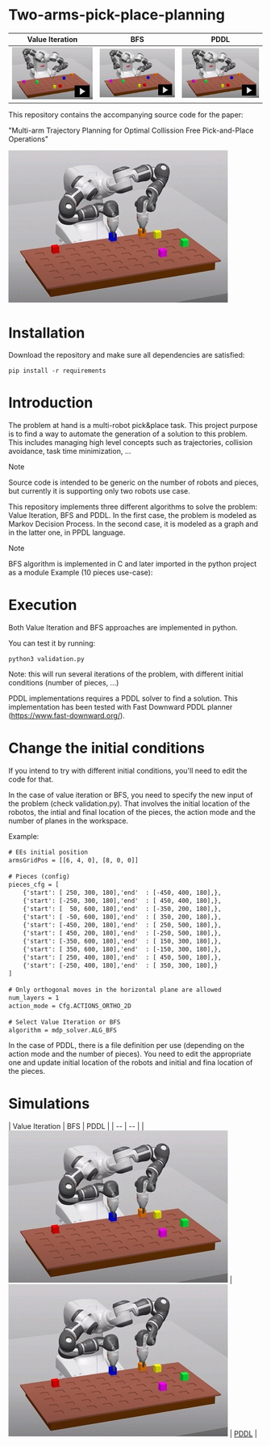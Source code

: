 # Two-arms-pick-place-planning

| Value Iteration | BFS | PDDL |
|-----------------|-----|------|
| [![Value Iteration](images/thumb.jpg)](https://youtu.be/cXEfuw8WPqA) | [![Value Iteration](images/thumb.jpg)](https://youtu.be/2T0z_3_9az8) | [![PDDL](images/thumb.jpg)](https://www.youtube.com/watch?v=vV5W80SKIOo) |

This repository contains the accompanying source code for the paper:

"Multi-arm Trajectory Planning for Optimal Collission Free Pick-and-Place Operations"

![Robot setup picture missing](images/setup2.jpg)

# Installation
Download the repository and make sure all dependencies are satisfied:

    pip install -r requirements

# Introduction
The problem at hand is a multi-robot pick&place task. This project purpose is to find a way to automate the generation of a solution to this problem.
This includes managing high level concepts such as trajectories, collision avoidance, task time minimization, ...

> [!NOTE]  
> Source code is intended to be generic on the number of robots and pieces, but currently it is supporting only two robots use case.

This repository implements three different algorithms to solve the problem: Value Iteration, BFS and PDDL. In the first case, the problem is modeled as Markov Decision Process. In the second case, it is modeled as a graph and in the latter one, in PPDL language.

> [!NOTE]  
> BFS algorithm is implemented in C and later imported in the python project as a module
Example (10 pieces use-case):

# Execution
Both Value Iteration and BFS approaches are implemented in python.

You can test it by running:

    python3 validation.py

Note: this will run several iterations of the problem, with different initial conditions (number of pieces, ...)

PDDL implementations requires a PDDL solver to find a solution. This implementation has been tested with Fast Downward PDDL planner (https://www.fast-downward.org/).

# Change the initial conditions
If you intend to try with different initial conditions, you'll need to edit the code for that.

In the case of value iteration or BFS, you need to specify the new input of the problem (check validation.py). That involves the initial location of the robotos, the intial and final location of the pieces, the action mode and the number of planes in the workspace.

Example:

    # EEs initial position
    armsGridPos = [[6, 4, 0], [8, 0, 0]]
    
    # Pieces (config)
    pieces_cfg = [
        {'start': [ 250, 300, 180],'end'  : [-450, 400, 180],},
        {'start': [-250, 300, 180],'end'  : [ 450, 400, 180],},
        {'start': [  50, 600, 180],'end'  : [-350, 200, 180],},
        {'start': [ -50, 600, 180],'end'  : [ 350, 200, 180],},
        {'start': [-450, 200, 180],'end'  : [ 250, 500, 180],},
        {'start': [ 450, 200, 180],'end'  : [-250, 500, 180],},
        {'start': [-350, 600, 180],'end'  : [ 150, 300, 180],},
        {'start': [ 350, 600, 180],'end'  : [-150, 300, 180],},
        {'start': [ 250, 400, 180],'end'  : [ 450, 500, 180],},
        {'start': [-250, 400, 180],'end'  : [ 350, 300, 180],}
    ]

    # Only orthogonal moves in the horizontal plane are allowed
    num_layers = 1
    action_mode = Cfg.ACTIONS_ORTHO_2D

    # Select Value Iteration or BFS
    algorithm = mdp_solver.ALG_BFS

In the case of PDDL, there is a file definition per use (depending on the action mode and the number of pieces). You need to edit the appropriate one and update initial location of the robots and initial and fina location of the pieces.

# Simulations
| Value Iteration | BFS | PDDL |
| -- | -- |
| [![Value Iteration](images/setup2.jpg)](https://youtu.be/cXEfuw8WPqA) | [![Value Iteration](images/setup2.jpg)](https://youtu.be/2T0z_3_9az8) | [PDDL](https://www.youtube.com/watch?v=vV5W80SKIOo) |

